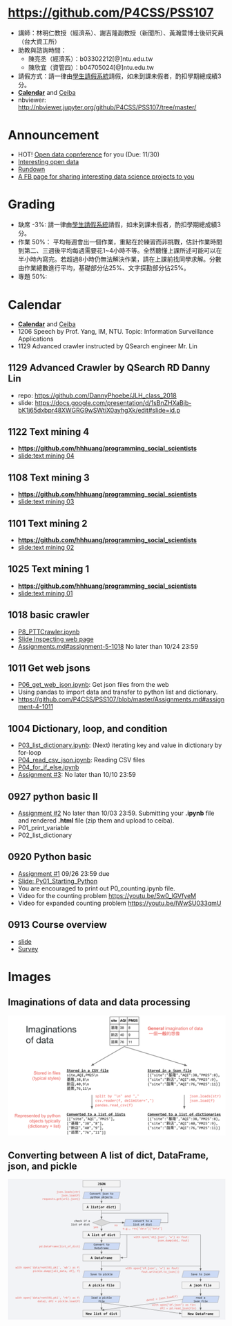 
# https://github.com/P4CSS/PSS107
* 講師：林明仁教授（經濟系）、謝吉隆副教授（新聞所）、黃瀚萱博士後研究員（台大資工所）
* 助教與諮詢時間：
  * 陳亮丞（經濟系）：b03302212[@]ntu.edu.tw
  * 陳欣宜（資管四）：b04705024[@]ntu.edu.tw
* 請假方式：請一律由[學生請假系統](http://advisory.osa.ntu.edu.tw/editor_model/u_editor_v1.asp?id={D1577A6B-F9BE-4448-97E8-78E4D04AF572})請假，如未到課未假者，酌扣學期總成績3分。
* **[Calendar](course_calendar.md)** and [Ceiba](https://ceiba.ntu.edu.tw/modules/index.php?csn=07f96f&default_fun=syllabus&current_lang=chinese)
* nbviewer: http://nbviewer.jupyter.org/github/P4CSS/PSS107/tree/master/

# Announcement
* HOT! [Open data copnference](https://github.com/P4CSS/p4css.github.io/blob/master/img/competition.jpg) for you (Due: 11/30)
* [Interesting open data](https://github.com/P4CSS/p4css.github.io/blob/master/data.md)
* [Rundown](rundown.md)
* [A FB page for sharing interesting data science projects to you](https://www.facebook.com/p4css/)

# Grading
* 缺席 -3%: 請一律由[學生請假系統](http://advisory.osa.ntu.edu.tw/editor_model/u_editor_v1.asp?id={D1577A6B-F9BE-4448-97E8-78E4D04AF572})請假，如未到課未假者，酌扣學期總成績3分。
* 作業 50%： 平均每週會出一個作業，重點在於練習而非挑戰，估計作業時間到第二、三週後平均每週需要花1~4小時不等。全然聽懂上課所述可能可以在半小時內寫完。若超過8小時仍無法解決作業，請在上課前找同學求解。分數由作業總數進行平均，基礎部分佔25%、文字探勘部分佔25%。
* 專題 50%: 


# Calendar
* **[Calendar](course_calendar.md)** and [Ceiba](https://ceiba.ntu.edu.tw/modules/index.php?csn=07f96f&default_fun=syllabus&current_lang=chinese)
* 1206 Speech by Prof. Yang, IM, NTU. Topic: Information Surveillance Applications
* 1129 Advanced crawler instructed by QSearch engineer Mr. Lin

## 1129 Advanced Crawler by QSearch RD Danny Lin
* repo: https://github.com/DannyPhoebe/JLH_class_2018
* slide: https://docs.google.com/presentation/d/1sBnZHXaBjb-bK1j65dxbpr48XWGRG9wSWtiX0ayhgXk/edit#slide=id.p

## 1122 Text mining 4
* **https://github.com/hhhuang/programming_social_scientists**
* [slide:text mining 04](slides/text_mining_4.pdf)

## 1108 Text mining 3
* **https://github.com/hhhuang/programming_social_scientists**
* [slide:text mining 03](slides/text_mining_3.pdf)

## 1101 Text mining 2
* **https://github.com/hhhuang/programming_social_scientists**
* [slide:text mining 02](slides/text_mining_2.pdf)

## 1025 Text mining 1
* **https://github.com/hhhuang/programming_social_scientists**
* [slide:text mining 01](slides/text_mining_1.pdf)

## 1018 basic crawler
* [P8_PTTCrawler.ipynb](P8_PTTCrawler.ipynb)
* [Slide Inspecting web page](https://docs.google.com/presentation/d/e/2PACX-1vSrIfJQJpr_24wwIjMaTMKiq_xrhZ5n-J26G7xbXC1HIMMKWfMsm6zFWOsX8NxNEN_S46z9PnsASj32/pub?start=false&loop=false&delayms=3000)
* [Assignments.md#assignment-5-1018](Assignments.md#assignment-5-1018) No later than 10/24 23:59


## 1011 Get web jsons
* [P06_get_web_json.ipynb](P06_get_web_json.ipynb): Get json files from the web
* Using pandas to import data and transfer to python list and dictionary.
* https://github.com/P4CSS/PSS107/blob/master/Assignments.md#assignment-4-1011

## 1004 Dictionary, loop, and condition
* [P03_list_dictionary.ipynb](P03_list_dictionary.ipynb): (Next) iterating key and value in dictionary by for-loop
* [P04_read_csv_json.ipynb](P04_read_csv_json.ipynb): Reading CSV files
* [P04_for_if_else.ipynb](P04_for_if_else.ipynb)
* [Assignment #3](https://github.com/P4CSS/PSS107/blob/master/Assignments.md#assignment-3-1004): No later than 10/10 23:59

## 0927 python basic II
* [Assignment #2](https://github.com/P4CSS/PSS107/blob/master/Assignments.md#assignment-2) No later than 10/03 23:59. Submitting your **.ipynb** file and rendered **.html** file (zip them and upload to ceiba). 
* P01_print_variable
* P02_list_dictionary

## 0920 Python basic
* [Assignment #1](https://github.com/P4CSS/PSS107/blob/master/Assignments.md#assignment-1) 09/26 23:59 due
* [Slide: Py01_Starting_Python](https://docs.google.com/presentation/d/1zv7r_5NVGFS7INs6RJdP3F9v526PBar2TNSW9QjuyVk/edit?usp=sharing)
* You are encouraged to print out P0_counting.ipynb file.
* Video for the counting problem https://youtu.be/Sw0_lGVfyeM
* Video for expanded counting problem https://youtu.be/IWwSU033qmU

## 0913 Course overview
* [slide](https://docs.google.com/presentation/d/e/2PACX-1vQzvayR4PL4yXdOOU6r0bSrqPkSF6Ls-QQ3ul9dtSTrMwHs7eS7xxWZOnoS3vRAFEP6pfizLBfBbPaJ/pub?start=false&loop=false&delayms=3000)
* [Survey](https://goo.gl/forms/Zch5gVBVMnnXoyUR2)

# Images

## Imaginations of data and data processing
![](img/reading_data.png)
## Converting between A list of dict, DataFrame, json, and pickle
![](img/save_load_json.png)


